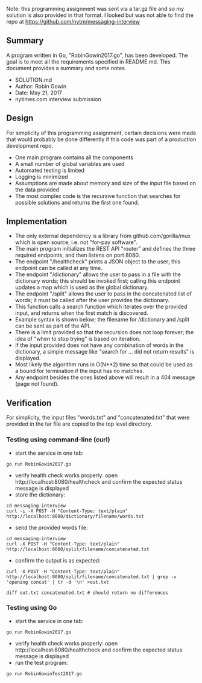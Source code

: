 Note: this programming assignment was sent via a tar.gz file and so my solution is also provided in that format. I looked but was not able to find the repo at https://github.com/nytm/messaging-interview

## Summary

A program written in Go, "RobinGowin2017.go", has been developed.
The goal is to meet all the requirements specified in README.md.
This document provides a summary and some notes.

- SOLUTION.md
- Author: Robin Gowin
- Date: May 21, 2017
- nytimes.com interview submission

## Design

For simplicity of this programming assignment, certain decisions were made that would probably be done differently
if this code was part of a production development repo.
- One main program contains all the components
- A small number of global variables are used
- Automated testing is limited
- Logging is minimized
- Assumptions are made about memory and size of the input file based on the data provided
- The most complex code is the recursive function that searches for possible solutions and returns the first one found.

## Implementation

- The only external dependency is a library from github.com/gorilla/mux which is open source, i.e. not "for-pay software".
- The main program initializes the REST API "router" and defines the three required endpoints, and then listens on port 8080.
- The endpoint "/healthcheck" prints a JSON object to the user; this endpoint can be called at any time.
- The endpoint "/dictionary" allows the user to pass in a file with the dictionary words; this should be invoked first; 
calling this endpoint updates a map which is used as the global dictionary.
- The endpoint "/split" allows the user to pass in the concatenated list of words; it must be called after the user provides the dictionary.
- This function calls a search function which iterates over the provided input, and returns when the first match is discovered.
- Example syntax is shown below; the filename for /dictionary and /split can be sent as part of the API.
- There is a limit provided so that the recursion does not loop forever; the idea of "when to stop trying" is based on iteration.
- If the input provided does not have any combination of words in the dictionary, a simple message like "search for ... did not return results" is displayed.
- Most likely the algorithm runs in O(N\*\*2) time so that could be used as a bound for termination if the input has no matches.
- Any endpoint besides the ones listed above will result in a 404 message (page not found).

## Verification

For simplicity, the input files "words.txt" and "concatenated.txt" that were provided in the tar file are copied to the top level directory.

### Testing using command-line (curl)

- start the service in one tab:
```
go run RobinGowin2017.go
```
- verify health check works properly: open http://localhost:8080/healthcheck and confirm the expected status message is displayed
- store the dictionary:
```
cd messaging-interview
curl -i -X POST -H "Content-Type: text/plain" http://localhost:8080/dictionary/filename/words.txt
```
- send the provided words file:
```
cd messaging-interview
curl -X POST -H "Content-Type: text/plain" http://localhost:8080/split/filename/concatenated.txt
```
- confirm the output is as expected:
```
curl -X POST -H "Content-Type: text/plain" http://localhost:8080/split/filename/concatenated.txt | grep -v 'opening concat' | tr -d '\n' >out.txt

diff out.txt concatenated.txt # should return no differences
```

### Testing using Go

- start the service in one tab:
```
go run RobinGowin2017.go
```

- verify health check works properly: open http://localhost:8080/healthcheck and confirm the expected status message is displayed
- run the test program:
```
go run RobinGowinTest2017.go
```
